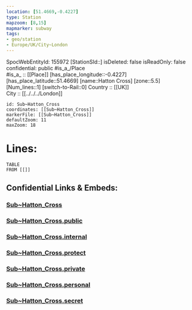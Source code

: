 ```yaml
---
location: [51.4669,-0.4227] 
type: Station 
mapzoom: [8,15] 
mapmarker: subway 
tags:
- geo/station
- Europe/UK/City~London
---
```

SpocWebEntityId: 155972
[StationSId::] 
isDeleted: false
isReadOnly: false
confidential: public
#is_a_/Place  
#is_a_ :: [[Place]] 
[has_place_longitude::-0.4227] 
[has_place_latitude::51.4669] 
[name::Hatton Cross] 
[zone::5.5] 
[Num_lines::1] 
[switch-to-Rail::0] 
Country :: [[UK]]  
City :: [[../../../London]]  


```leaflet
id: Sub~Hatton_Cross
coordinates: [[Sub~Hatton_Cross]] 
markerFile: [[Sub~Hatton_Cross]] 
defaultZoom: 11 
maxZoom: 18
```


# Lines: 
```dataview
TABLE 
FROM [[]] 
```


## Confidential Links & Embeds: 

### [Sub~Hatton_Cross](/_Standards/Earth/Continent/Europe/Europe~North/UK/England/Regions~England/London,Greater/cities~GreaterLondon/Underground/Station/Sub~Hatton_Cross.md) 

### [Sub~Hatton_Cross.public](/_public/Earth/Continent/Europe/Europe~North/UK/England/Regions~England/London,Greater/cities~GreaterLondon/Underground/Station/Sub~Hatton_Cross.public.md) 

### [Sub~Hatton_Cross.internal](/_internal/Earth/Continent/Europe/Europe~North/UK/England/Regions~England/London,Greater/cities~GreaterLondon/Underground/Station/Sub~Hatton_Cross.internal.md) 

### [Sub~Hatton_Cross.protect](/_protect/Earth/Continent/Europe/Europe~North/UK/England/Regions~England/London,Greater/cities~GreaterLondon/Underground/Station/Sub~Hatton_Cross.protect.md) 

### [Sub~Hatton_Cross.private](/_private/Earth/Continent/Europe/Europe~North/UK/England/Regions~England/London,Greater/cities~GreaterLondon/Underground/Station/Sub~Hatton_Cross.private.md) 

### [Sub~Hatton_Cross.personal](/_personal/Earth/Continent/Europe/Europe~North/UK/England/Regions~England/London,Greater/cities~GreaterLondon/Underground/Station/Sub~Hatton_Cross.personal.md) 

### [Sub~Hatton_Cross.secret](/_secret/Earth/Continent/Europe/Europe~North/UK/England/Regions~England/London,Greater/cities~GreaterLondon/Underground/Station/Sub~Hatton_Cross.secret.md)


